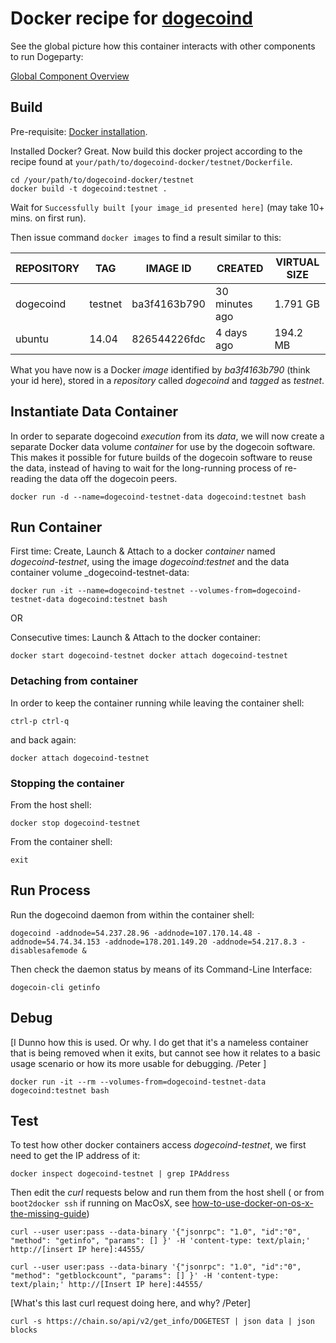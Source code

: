 # Docker recipe for [dogecoind](https://github.com/dogecoin/dogecoin)

See the global picture how this container interacts with other components to run Dogeparty:

[Global Component Overview](http://www.inkpad.io/1GMXYwxl4Q)

## Build

Pre-requisite: [Docker installation](https://docs.docker.com/).

Installed Docker? Great. Now build this docker project according to the recipe found at ``your/path/to/dogecoind-docker/testnet/Dockerfile``.
	
```
cd /your/path/to/dogecoind-docker/testnet
docker build -t dogecoind:testnet .
```
Wait for ``Successfully built [your image_id presented here]`` (may take 10+ mins. on first run).
	
Then issue command ```docker images``` to find a result similar to this:
	
| REPOSITORY |   TAG   |  IMAGE ID    |    CREATED     | VIRTUAL SIZE |
| ---------- | ------- | ------------ | -------------- | ------------ |
| dogecoind  | testnet | ba3f4163b790 | 30 minutes ago | 1.791 GB |
| ubuntu     | 14.04   | 826544226fdc | 4 days ago     | 194.2 MB |
	
What you have now is a Docker _image_ identified by _ba3f4163b790_ (think your id here), stored in a _repository_ called _dogecoind_ and _tagged_ as _testnet_.

## Instantiate Data Container

In order to separate dogecoind _execution_ from its _data_, we will now create a separate Docker data volume _container_ for use by the dogecoin software. This makes it possible for future builds of the dogecoin software to reuse the data, instead of having to wait for the long-running process of re-reading the data off the dogecoin peers. 

``docker run -d --name=dogecoind-testnet-data dogecoind:testnet bash``


## Run Container

First time: Create, Launch & Attach to a docker _container_ named _dogecoind-testnet_, using the image _dogecoind:testnet_ and the data container volume _dogecoind-testnet-data:

``docker run -it --name=dogecoind-testnet --volumes-from=dogecoind-testnet-data dogecoind:testnet bash``
    
OR
    
Consecutive times: Launch & Attach to the docker container:
	
``
docker start dogecoind-testnet
docker attach dogecoind-testnet
``

### Detaching from container

In order to keep the container running while leaving the container shell:
	
``ctrl-p ctrl-q``
	
and back again:
	
``docker attach dogecoind-testnet``
	
### Stopping the container

From the host shell:
	
``docker stop dogecoind-testnet``
	
From the container shell:
	
``exit``   

## Run Process

Run the dogecoind daemon from within the container shell:

``dogecoind -addnode=54.237.28.96 -addnode=107.170.14.48 -addnode=54.74.34.153 -addnode=178.201.149.20 -addnode=54.217.8.3 -disablesafemode &``

Then check the daemon status by means of its Command-Line Interface:
	
``dogecoin-cli getinfo``

## Debug 

[I Dunno how this is used. Or why. I do get that it's a nameless container that is being removed when it exits, but cannot see how it relates to a basic usage scenario or how its more usable for debugging.  /Peter ]

	docker run -it --rm --volumes-from=dogecoind-testnet-data dogecoind:testnet bash


## Test

To test how other docker containers access _dogecoind-testnet_, we first need to get the IP address of it:
	
``docker inspect dogecoind-testnet | grep IPAddress``
	
Then edit the _curl_ requests below and run them from the host shell ( or from ``boot2docker ssh`` if running on MacOsX, see [how-to-use-docker-on-os-x-the-missing-guide](http://viget.com/extend/how-to-use-docker-on-os-x-the-missing-guide))


	curl --user user:pass --data-binary '{"jsonrpc": "1.0", "id":"0", "method": "getinfo", "params": [] }' -H 'content-type: text/plain;' http://[insert IP here]:44555/

	curl --user user:pass --data-binary '{"jsonrpc": "1.0", "id":"0", "method": "getblockcount", "params": [] }' -H 'content-type: text/plain;' http://[Insert IP here]:44555/


[What's this last curl request doing here, and why? /Peter]

	curl -s https://chain.so/api/v2/get_info/DOGETEST | json data | json blocks

